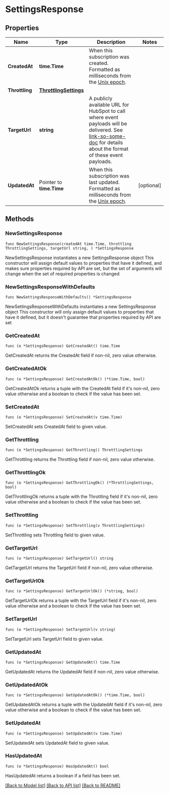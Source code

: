 # SettingsResponse

## Properties

Name | Type | Description | Notes
------------ | ------------- | ------------- | -------------
**CreatedAt** | **time.Time** | When this subscription was created. Formatted as milliseconds from the [Unix epoch](#). | 
**Throttling** | [**ThrottlingSettings**](ThrottlingSettings.md) |  | 
**TargetUrl** | **string** | A publicly available URL for HubSpot to call where event payloads will be delivered. See [link-so-some-doc](#) for details about the format of these event payloads. | 
**UpdatedAt** | Pointer to **time.Time** | When this subscription was last updated. Formatted as milliseconds from the [Unix epoch](#). | [optional] 

## Methods

### NewSettingsResponse

`func NewSettingsResponse(createdAt time.Time, throttling ThrottlingSettings, targetUrl string, ) *SettingsResponse`

NewSettingsResponse instantiates a new SettingsResponse object
This constructor will assign default values to properties that have it defined,
and makes sure properties required by API are set, but the set of arguments
will change when the set of required properties is changed

### NewSettingsResponseWithDefaults

`func NewSettingsResponseWithDefaults() *SettingsResponse`

NewSettingsResponseWithDefaults instantiates a new SettingsResponse object
This constructor will only assign default values to properties that have it defined,
but it doesn't guarantee that properties required by API are set

### GetCreatedAt

`func (o *SettingsResponse) GetCreatedAt() time.Time`

GetCreatedAt returns the CreatedAt field if non-nil, zero value otherwise.

### GetCreatedAtOk

`func (o *SettingsResponse) GetCreatedAtOk() (*time.Time, bool)`

GetCreatedAtOk returns a tuple with the CreatedAt field if it's non-nil, zero value otherwise
and a boolean to check if the value has been set.

### SetCreatedAt

`func (o *SettingsResponse) SetCreatedAt(v time.Time)`

SetCreatedAt sets CreatedAt field to given value.


### GetThrottling

`func (o *SettingsResponse) GetThrottling() ThrottlingSettings`

GetThrottling returns the Throttling field if non-nil, zero value otherwise.

### GetThrottlingOk

`func (o *SettingsResponse) GetThrottlingOk() (*ThrottlingSettings, bool)`

GetThrottlingOk returns a tuple with the Throttling field if it's non-nil, zero value otherwise
and a boolean to check if the value has been set.

### SetThrottling

`func (o *SettingsResponse) SetThrottling(v ThrottlingSettings)`

SetThrottling sets Throttling field to given value.


### GetTargetUrl

`func (o *SettingsResponse) GetTargetUrl() string`

GetTargetUrl returns the TargetUrl field if non-nil, zero value otherwise.

### GetTargetUrlOk

`func (o *SettingsResponse) GetTargetUrlOk() (*string, bool)`

GetTargetUrlOk returns a tuple with the TargetUrl field if it's non-nil, zero value otherwise
and a boolean to check if the value has been set.

### SetTargetUrl

`func (o *SettingsResponse) SetTargetUrl(v string)`

SetTargetUrl sets TargetUrl field to given value.


### GetUpdatedAt

`func (o *SettingsResponse) GetUpdatedAt() time.Time`

GetUpdatedAt returns the UpdatedAt field if non-nil, zero value otherwise.

### GetUpdatedAtOk

`func (o *SettingsResponse) GetUpdatedAtOk() (*time.Time, bool)`

GetUpdatedAtOk returns a tuple with the UpdatedAt field if it's non-nil, zero value otherwise
and a boolean to check if the value has been set.

### SetUpdatedAt

`func (o *SettingsResponse) SetUpdatedAt(v time.Time)`

SetUpdatedAt sets UpdatedAt field to given value.

### HasUpdatedAt

`func (o *SettingsResponse) HasUpdatedAt() bool`

HasUpdatedAt returns a boolean if a field has been set.


[[Back to Model list]](../README.md#documentation-for-models) [[Back to API list]](../README.md#documentation-for-api-endpoints) [[Back to README]](../README.md)


